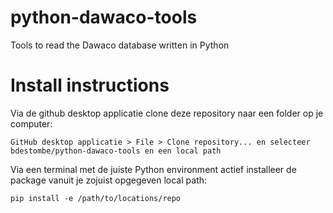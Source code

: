 # python-dawaco-tools
Tools to read the Dawaco database written in Python

# Install instructions
Via de github desktop applicatie clone deze repository naar een folder op je computer:
```
GitHub desktop applicatie > File > Clone repository... en selecteer bdestombe/python-dawaco-tools en een local path
```

Via een terminal met de juiste Python environment actief installeer de package vanuit je zojuist opgegeven local path:
```
pip install -e /path/to/locations/repo
```
